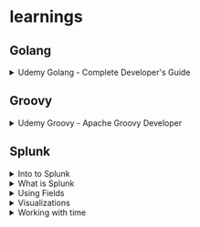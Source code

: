 # learnings
## Golang
<details>
  <summary>Udemy Golang - Complete Developer's Guide</summary>
  
  ![Golang - Complete Developer's Guide](./docs/udemy-golang.jpeg)
</details>

## Groovy
<details>
  <summary>Udemy Groovy - Apache Groovy Developer</summary>
  
  ![Apache Groovy Developer](./docs/udemy-groovy.jpeg)
</details>

## Splunk
<details>
  <summary>Into to Splunk</summary>
  
  ![Into to Splunk](./docs/award-intro-to-splunk.pdf)
</details>
<details>
  <summary>What is Splunk</summary>
  
  ![What is Splunk](./docs/award-what-is-splunk.pdf)
</details>
<details>
  <summary>Using Fields</summary>
  
  ![Using Fields](./docs/award-using-fields.pdf)
</details>
<details>
  <summary>Visualizations</summary>
  
  ![Visualizations](./docs/award-visualizations.pdf)
</details>
<details>
  <summary>Working with time</summary>
  
  ![Intro to time](./docs/award-working-with-time.pdf)
</details>
